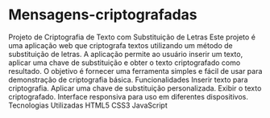 # Mensagens-criptografadas
 Projeto de Criptografia de Texto com Substituição de Letras
 Este projeto é uma aplicação web que criptografa textos utilizando um método de substituição de letras. A aplicação permite ao usuário inserir um texto, aplicar uma chave de substituição e obter o texto criptografado como resultado. O objetivo é fornecer uma ferramenta simples e fácil de usar para demonstração de criptografia básica.
Funcionalidades
Inserir texto para criptografia.
Aplicar uma chave de substituição personalizada.
Exibir o texto criptografado.
Interface responsiva para uso em diferentes dispositivos.
Tecnologias Utilizadas
HTML5
CSS3
JavaScript
